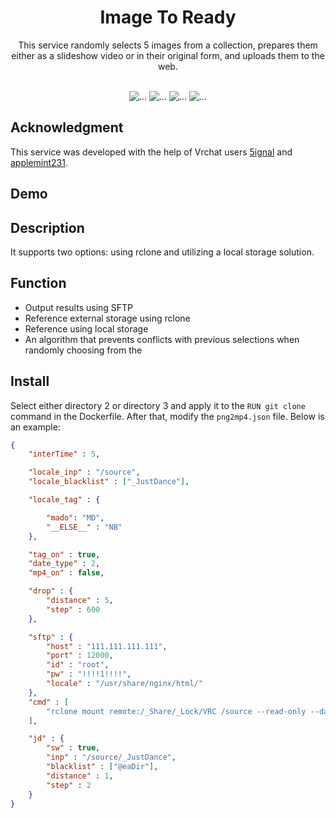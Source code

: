 <div align="center">

<h1>Image To Ready</h1>
This service randomly selects 5 images from a collection, prepares them either as a slideshow video or in their original form, and uploads them to the web.<br/><br/>

<picture><img src="https://img.shields.io/badge/-Docker-2496ED?style=flat-square&logo=docker&logoColor=FFFFFF" alt="..."></picture>
<picture><img src="https://img.shields.io/badge/-Python3-3776AB?style=flat-square&logo=python&logoColor=FFFFFF" alt="..."></picture>
<picture><img src="https://img.shields.io/badge/-Rclone-3F79AD?style=flat-square&logo=rclone&logoColor=FFFFFF" alt="..."></picture>
<picture><img src="https://img.shields.io/badge/FFMPEG-007808?style=flat-square&logo=ffmpeg&logoColor=FFFFFF" alt="..."></picture>

</div>

## Acknowledgment

This service was developed with the help of Vrchat users [5ignal](https://github.com/5ignal) and [applemint231](https://github.com/applemint231).

<div align="center">

</div>

## Demo

<div align="center">



</div>

## Description

It supports two options: using rclone and utilizing a local storage solution.

## Function

- Output results using SFTP
- Reference external storage using rclone
- Reference using local storage
- An algorithm that prevents conflicts with previous selections when randomly choosing from the

## Install

Select either directory 2 or directory 3 and apply it to the ```RUN git clone``` command in the Dockerfile. After that, modify the ```png2mp4.json``` file. Below is an example:

```json
{
    "interTime" : 5,

    "locale_inp" : "/source",
    "locale_blacklist" : ["_JustDance"],

    "locale_tag" : {

        "mado": "MD",
        "__ELSE__" : "NB"
    },

    "tag_on" : true,
    "date_type" : 2,
    "mp4_on" : false,

    "drop" : {
        "distance" : 5,
        "step" : 600
    },

    "sftp" : {
        "host" : "111.111.111.111", 
        "port" : 12000,
        "id" : "root",
        "pw" : "!!!!1!!!!", 
        "locale" : "/usr/share/nginx/html/"
    },
    "cmd" : [
        "rclone mount remote:/_Share/_Lock/VRC /source --read-only --daemon --vfs-cache-mode full --vfs-cache-max-size 20G"
    ],

    "jd" : {
        "sw" : true,
        "inp" : "/source/_JustDance",
        "blacklist" : ["@eaDir"], 
        "distance" : 1,
        "step" : 2
    }
}
```
